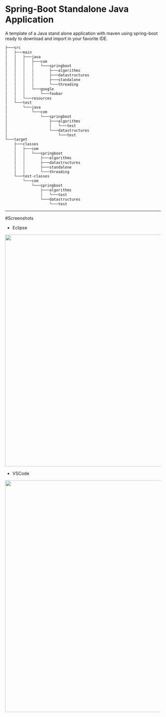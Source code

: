 # Spring-Boot Standalone Java Application

A template of a Java stand alone application with maven using spring-boot ready to download and import in your favorite IDE.

``` bash
├───src
│   ├───main
│   │   ├───java
│   │   │   ├───com
│   │   │   │   └───springboot
│   │   │   │       ├───algorithms
│   │   │   │       ├───datastructures
│   │   │   │       ├───standalone
│   │   │   │       └───threading
│   │   │   └───google
│   │   │       └───foobar
│   │   └───resources
│   └───test
│       └───java
│           └───com
│               └───springboot
│                   ├───algorithms
│                   │   └───test
│                   └───datastructures
│                       └───test
└───target
    ├───classes
    │   ├───com
    │   │   └───springboot
    │   │       ├───algorithms
    │   │       ├───datastructures
    │   │       ├───standalone
    │   │       └───threading
    └───test-classes
        └───com
            └───springboot
                ├───algorithms
                │   └───test
                └───datastructures
                    └───test
```

<hr class="dashed"/>

#Screenshots

* Eclipse
<p align="center">
    <img src="https://githubprojectsfiles.s3.us-west-1.amazonaws.com/java_springboot_eclipse.png"
         style="objectt-fit:scale-down;
                width:1100px;
                height:750px">
</p>

* VSCode

<p align="center">
    <img src="https://githubprojectsfiles.s3.us-west-1.amazonaws.com/java_springboot_vscode.png"
         style="objectt-fit:scale-down;
                width:1100px;
                height:750px">
</p>
